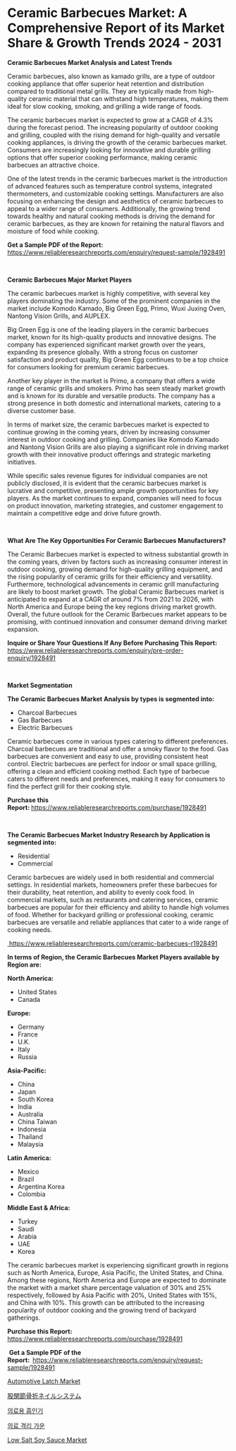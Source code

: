 <p><h1>Ceramic Barbecues Market: A Comprehensive Report of its Market Share & Growth Trends 2024 - 2031</h1></p><p><strong>Ceramic Barbecues Market Analysis and Latest Trends</strong></p>
<p><p>Ceramic barbecues, also known as kamado grills, are a type of outdoor cooking appliance that offer superior heat retention and distribution compared to traditional metal grills. They are typically made from high-quality ceramic material that can withstand high temperatures, making them ideal for slow cooking, smoking, and grilling a wide range of foods.</p><p>The ceramic barbecues market is expected to grow at a CAGR of 4.3% during the forecast period. The increasing popularity of outdoor cooking and grilling, coupled with the rising demand for high-quality and versatile cooking appliances, is driving the growth of the ceramic barbecues market. Consumers are increasingly looking for innovative and durable grilling options that offer superior cooking performance, making ceramic barbecues an attractive choice.</p><p>One of the latest trends in the ceramic barbecues market is the introduction of advanced features such as temperature control systems, integrated thermometers, and customizable cooking settings. Manufacturers are also focusing on enhancing the design and aesthetics of ceramic barbecues to appeal to a wider range of consumers. Additionally, the growing trend towards healthy and natural cooking methods is driving the demand for ceramic barbecues, as they are known for retaining the natural flavors and moisture of food while cooking.</p></p>
<p><strong>Get a Sample PDF of the Report:&nbsp;</strong> <a href="https://www.reliableresearchreports.com/enquiry/request-sample/1928491">https://www.reliableresearchreports.com/enquiry/request-sample/1928491</a></p>
<p>&nbsp;</p>
<p><strong>Ceramic Barbecues Major Market Players</strong></p>
<p><p>The ceramic barbecues market is highly competitive, with several key players dominating the industry. Some of the prominent companies in the market include Komodo Kamado, Big Green Egg, Primo, Wuxi Juxing Oven, Nantong Vision Grills, and AUPLEX. </p><p>Big Green Egg is one of the leading players in the ceramic barbecues market, known for its high-quality products and innovative designs. The company has experienced significant market growth over the years, expanding its presence globally. With a strong focus on customer satisfaction and product quality, Big Green Egg continues to be a top choice for consumers looking for premium ceramic barbecues.</p><p>Another key player in the market is Primo, a company that offers a wide range of ceramic grills and smokers. Primo has seen steady market growth and is known for its durable and versatile products. The company has a strong presence in both domestic and international markets, catering to a diverse customer base.</p><p>In terms of market size, the ceramic barbecues market is expected to continue growing in the coming years, driven by increasing consumer interest in outdoor cooking and grilling. Companies like Komodo Kamado and Nantong Vision Grills are also playing a significant role in driving market growth with their innovative product offerings and strategic marketing initiatives.</p><p>While specific sales revenue figures for individual companies are not publicly disclosed, it is evident that the ceramic barbecues market is lucrative and competitive, presenting ample growth opportunities for key players. As the market continues to expand, companies will need to focus on product innovation, marketing strategies, and customer engagement to maintain a competitive edge and drive future growth.</p></p>
<p>&nbsp;</p>
<p><strong>What Are The Key Opportunities For Ceramic Barbecues Manufacturers?</strong></p>
<p><p>The Ceramic Barbecues market is expected to witness substantial growth in the coming years, driven by factors such as increasing consumer interest in outdoor cooking, growing demand for high-quality grilling equipment, and the rising popularity of ceramic grills for their efficiency and versatility. Furthermore, technological advancements in ceramic grill manufacturing are likely to boost market growth. The global Ceramic Barbecues market is anticipated to expand at a CAGR of around 7% from 2021 to 2026, with North America and Europe being the key regions driving market growth. Overall, the future outlook for the Ceramic Barbecues market appears to be promising, with continued innovation and consumer demand driving market expansion.</p></p>
<p><strong>Inquire or Share Your Questions If Any Before Purchasing This Report:</strong> <a href="https://www.reliableresearchreports.com/enquiry/pre-order-enquiry/1928491">https://www.reliableresearchreports.com/enquiry/pre-order-enquiry/1928491</a></p>
<p>&nbsp;</p>
<p><strong>Market Segmentation</strong></p>
<p><strong>The Ceramic Barbecues Market Analysis by types is segmented into:</strong></p>
<p><ul><li>Charcoal Barbecues</li><li>Gas Barbecues</li><li>Electric Barbecues</li></ul></p>
<p><p>Ceramic barbecues come in various types catering to different preferences. Charcoal barbecues are traditional and offer a smoky flavor to the food. Gas barbecues are convenient and easy to use, providing consistent heat control. Electric barbecues are perfect for indoor or small space grilling, offering a clean and efficient cooking method. Each type of barbecue caters to different needs and preferences, making it easy for consumers to find the perfect grill for their cooking style.</p></p>
<p><strong>Purchase this Report:&nbsp;</strong><a href="https://www.reliableresearchreports.com/purchase/1928491">https://www.reliableresearchreports.com/purchase/1928491</a></p>
<p>&nbsp;</p>
<p><strong>The Ceramic Barbecues Market Industry Research by Application is segmented into:</strong></p>
<p><ul><li>Residential</li><li>Commercial</li></ul></p>
<p><p>Ceramic barbecues are widely used in both residential and commercial settings. In residential markets, homeowners prefer these barbecues for their durability, heat retention, and ability to evenly cook food. In commercial markets, such as restaurants and catering services, ceramic barbecues are popular for their efficiency and ability to handle high volumes of food. Whether for backyard grilling or professional cooking, ceramic barbecues are versatile and reliable appliances that cater to a wide range of cooking needs.</p></p>
<p><a href="https://www.reliableresearchreports.com/ceramic-barbecues-r1928491">&nbsp;https://www.reliableresearchreports.com/ceramic-barbecues-r1928491</a></p>
<p><strong>In terms of Region, the Ceramic Barbecues Market Players available by Region are:</strong></p>
<p>
    <p> <strong> North America: </strong>
        <ul>
            <li>United States</li>
            <li>Canada</li>
        </ul>
        </p> 
    <p> <strong> Europe: </strong>
        <ul>
            <li>Germany</li>
            <li>France</li>
            <li>U.K.</li>
            <li>Italy</li>
            <li>Russia</li>
        </ul>
        </p> 
    <p> <strong> Asia-Pacific: </strong>
        <ul>
            <li>China</li>
            <li>Japan</li>
            <li>South Korea</li>
            <li>India</li>
            <li>Australia</li>
            <li>China Taiwan</li>
            <li>Indonesia</li>
            <li>Thailand</li>
            <li>Malaysia</li>
        </ul>
        </p> 
    <p> <strong> Latin America: </strong>
        <ul>
            <li>Mexico</li>
            <li>Brazil</li>
            <li>Argentina Korea</li>
            <li>Colombia</li>
        </ul>
        </p> 
    <p> <strong> Middle East & Africa: </strong>
        <ul>
            <li>Turkey</li>
            <li>Saudi</li>
            <li>Arabia</li>
            <li>UAE</li>
            <li>Korea</li>
        </ul>
    </p>
    </p>
<p><p>The ceramic barbecues market is experiencing significant growth in regions such as North America, Europe, Asia Pacific, the United States, and China. Among these regions, North America and Europe are expected to dominate the market with a market share percentage valuation of 30% and 25% respectively, followed by Asia Pacific with 20%, United States with 15%, and China with 10%. This growth can be attributed to the increasing popularity of outdoor cooking and the growing trend of backyard gatherings.</p></p>
<p><strong>Purchase this Report: </strong><a href="https://www.reliableresearchreports.com/purchase/1928491">https://www.reliableresearchreports.com/purchase/1928491</a></p>
<p>&nbsp;<strong>Get a Sample PDF of the Report:&nbsp;&nbsp;</strong><a href="https://www.reliableresearchreports.com/enquiry/request-sample/1928491">https://www.reliableresearchreports.com/enquiry/request-sample/1928491</a></p>
<p><strong></strong></p>
<p><p><a href="https://github.com/nhteumcc68/Market-Research-Report-List-1/blob/main/automotive-latch-market.md">Automotive Latch Market</a></p><p><a href="https://github.com/jkjreqjscoxx7/Market-Research-Report-List-2/blob/main/9482618116952.md">股関節骨折ネイルシステム</a></p><p><a href="https://github.com/lzrvbyqzftro57/Market-Research-Report-List-2/blob/main/9880589125685.md">의료용 흡인기</a></p><p><a href="https://github.com/regina00882/Market-Research-Report-List-1/blob/main/9127974125684.md">의료 격리 가운</a></p><p><a href="https://github.com/Hunterico88/Market-Research-Report-List-1/blob/main/low-salt-soy-sauce-market.md">Low Salt Soy Sauce Market</a></p></p>